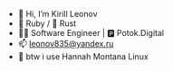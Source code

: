 - 👋 Hi, I’m Kirill Leonov
- 💎 Ruby / 🦀 Rust
- 👨‍💻 Software Engineer | 🅿️ Potok.Digital
- 📫 leonov835@yandex.ru
- 🐧 btw i use Hannah Montana Linux
